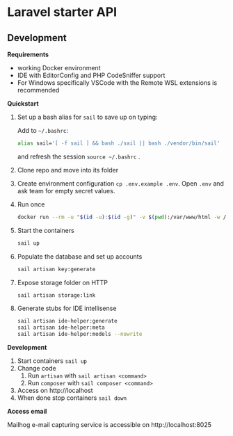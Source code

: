 # Laravel starter API

## Development

**Requirements**

* working Docker environment
* IDE with EditorConfig and PHP CodeSniffer support
* For Windows specifically VSCode with the Remote WSL extensions is recommended

**Quickstart**

1. Set up a bash alias for `sail` to save up on typing:

   Add to `~/.bashrc`:

    ```sh
    alias sail='[ -f sail ] && bash ./sail || bash ./vendor/bin/sail'
    ```

   and refresh the session `source ~/.bashrc` .

2. Clone repo and move into its folder
3. Create environment configuration `cp .env.example .env`. Open `.env` and ask team for empty secret values.
4. Run once
    ```sh
    docker run --rm -u "$(id -u):$(id -g)" -v $(pwd):/var/www/html -w /var/www/html laravelsail/php82-composer:latest composer install --ignore-platform-reqs
    ```
5. Start the containers
    ```sh
    sail up
    ```
6. Populate the database and set up accounts
    ```sh
    sail artisan key:generate
    ```
7. Expose storage folder on HTTP
    ```sh
    sail artisan storage:link
    ```
7. Generate stubs for IDE intellisense
    ```sh
    sail artisan ide-helper:generate
    sail artisan ide-helper:meta
    sail artisan ide-helper:models --nowrite
    ```

**Development**

1. Start containers `sail up`
2. Change code
    1. Run `artisan` with `sail artisan <command>`
    2. Run `composer` with `sail composer <command>`
3. Access on http://localhost
4. When done stop containers `sail down`

**Access email**

Mailhog e-mail capturing service is accessible on http://localhost:8025